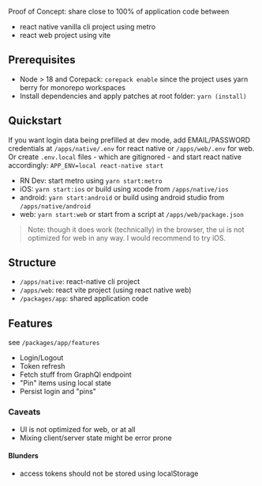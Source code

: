 Proof of Concept: share close to 100% of application code between
- react native vanilla cli project using metro
- react web project using vite

## Prerequisites
- Node > 18 and Corepack: `corepack enable` since the project uses yarn berry for monorepo workspaces
- Install dependencies and apply patches at root folder: `yarn (install)`

## Quickstart
If you want login data being prefilled at dev mode, add EMAIL/PASSWORD credentials at
`/apps/native/.env` for react native or `/apps/web/.env` for web.
Or create `.env.local` files - which are gitignored - and start react native accordingly: `APP_ENV=local react-native start`

- RN Dev: start metro using `yarn start:metro`
- iOS: `yarn start:ios` or build using xcode from `/apps/native/ios`
- android: `yarn start:android` or build using android studio from `/apps/native/android`
- web: `yarn start:web` or start from a script at `/apps/web/package.json`

>Note: though it does work (technically) in the browser, the ui is not optimized for web in any way. I would recommend to try iOS.

## Structure
- `/apps/native`: react-native cli project
- `/apps/web`: react vite project (using react native web)
- `/packages/app`: shared application code

## Features
see `/packages/app/features`
- Login/Logout
- Token refresh
- Fetch stuff from GraphQl endpoint
- "Pin" items using local state
- Persist login and "pins"

### Caveats
- UI is not optimized for web, or at all
- Mixing client/server state might be error prone

#### Blunders
- access tokens should not be stored using localStorage
